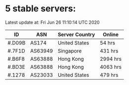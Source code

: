 # 5 stable servers:

Latest update at: Fri Jun 26 11:10:14 UTC 2020

| ID | ASN | Server Country | Online |
| -- | --- | -------------- | ------ |
| #.D09B | AS174 | United States | 54 hrs |
| #.7F1D | AS63949 | Singapore | 431 hrs |
| #.B6F8 | AS63888 | Hong Kong | 2994 hrs |
| #.BD3E | AS63888 | Hong Kong | 4063 hrs |
| #.1278 | AS23033 | United States | 479 hrs |

